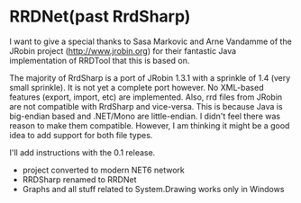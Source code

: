 # RRDNet(past RrdSharp)

I want to give a special thanks to Sasa Markovic and
Arne Vandamme of the JRobin project (http://www.jrobin.org)
for their fantastic Java implementation of RRDTool that
this is based on.

The majority of RrdSharp is a port of JRobin 1.3.1 with a sprinkle
of 1.4 (very small sprinkle).  It is not yet a complete port
however.  No XML-based features (export, import, etc) are implemented.
Also, rrd files from JRobin are not compatible with RrdSharp and
vice-versa.  This is because Java is big-endian based and .NET/Mono
are little-endian.  I didn't feel there was reason to make them
compatible.  However, I am thinking it might be a good idea to
add support for both file types.

I'll add instructions with the 0.1 release.

* project converted to modern NET6 network
* RRDSharp renamed to RRDNet
* Graphs and all stuff related to System.Drawing works only in Windows
